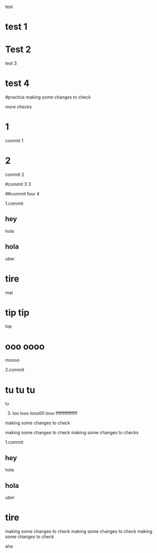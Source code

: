 test 

# test 1

# Test 2

test 3
# test 4

#practice
making some changes to check


more
checks

# 1
commit 1

# 2
commit 2

#commit 3
3

##commit four
4

1.commit
## hey
hola

## hola
uber

# tire
mat

# tip tip
top

# ooo oooo
moooo

2.commit

# tu tu tu
tu

3. loo looo looo00
looo
fffffffffffffff

making some changes to check

making some changes to check
making some changes to checks

1.commit
## hey
hola

## hola
uber

# tire

making some changes to check
making some changes to check
making some changes to check

aha

